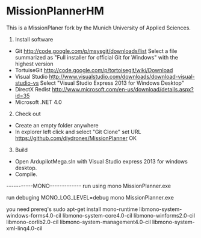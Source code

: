 MissionPlannerHM
==============

This is a MissionPlaner fork by the Munich University of Applied Sciences.


1. Install software

- Git
  http://code.google.com/p/msysgit/downloads/list
  Select a file summarized as "Full installer for official Git for Windows"
   with the highest version
- TortuiseGit
  http://code.google.com/p/tortoisegit/wiki/Download
- Visual Studio
  http://www.visualstudio.com/downloads/download-visual-studio-vs
  Select "Visual Studio Express 2013 for Windows Desktop"
- DirectX Redist
  http://www.microsoft.com/en-us/download/details.aspx?id=35
- Microsoft .NET 4.0

2. Check out

- Create an empty folder anywhere
- In explorer left click and select "Git Clone"
  set URL https://github.com/diydrones/MissionPlanner
  OK

3. Build

- Open ArdupilotMega.sln with Visual Studio express 2013 for windows desktop.
- Compile.


-----------MONO-------------
run using 
mono MissionPlanner.exe

run debuging
MONO_LOG_LEVEL=debug mono MissionPlanner.exe

you need prereq's
sudo apt-get install mono-runtime libmono-system-windows-forms4.0-cil libmono-system-core4.0-cil libmono-winforms2.0-cil libmono-corlib2.0-cil libmono-system-management4.0-cil libmono-system-xml-linq4.0-cil



